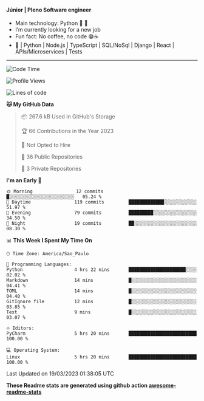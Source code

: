 #### Júnior | Pleno Software engineer 

- Main technology: Python 🐍 💖
- I’m currently looking for a new job
- Fun fact: No coffee, no code 😁☕
- 📖 | Python | Node.js | TypeScript | SQL/NoSql | Django | React | APIs/Microservices | Tests 
---
<!--START_SECTION:waka-->
![Code Time](http://img.shields.io/badge/Code%20Time-618%20hrs%2055%20mins-blue)

![Profile Views](http://img.shields.io/badge/Profile%20Views-6-blue)

![Lines of code](https://img.shields.io/badge/From%20Hello%20World%20I%27ve%20Written-10.6%20million%20lines%20of%20code-blue)

**🐱 My GitHub Data** 

> 📦 267.6 kB Used in GitHub's Storage 
 > 
> 🏆 66 Contributions in the Year 2023
 > 
> 🚫 Not Opted to Hire
 > 
> 📜 36 Public Repositories 
 > 
> 🔑 3 Private Repositories 
 > 
**I'm an Early 🐤** 

```text
🌞 Morning                12 commits          █░░░░░░░░░░░░░░░░░░░░░░░░   05.24 % 
🌆 Daytime                119 commits         █████████████░░░░░░░░░░░░   51.97 % 
🌃 Evening                79 commits          █████████░░░░░░░░░░░░░░░░   34.50 % 
🌙 Night                  19 commits          ██░░░░░░░░░░░░░░░░░░░░░░░   08.30 % 
```


📊 **This Week I Spent My Time On** 

```text
🕑︎ Time Zone: America/Sao_Paulo

💬 Programming Languages: 
Python                   4 hrs 22 mins       █████████████████████░░░░   82.02 % 
Markdown                 14 mins             █░░░░░░░░░░░░░░░░░░░░░░░░   04.41 % 
TOML                     14 mins             █░░░░░░░░░░░░░░░░░░░░░░░░   04.40 % 
GitIgnore file           12 mins             █░░░░░░░░░░░░░░░░░░░░░░░░   03.85 % 
Text                     9 mins              █░░░░░░░░░░░░░░░░░░░░░░░░   03.07 % 

🔥 Editors: 
PyCharm                  5 hrs 20 mins       █████████████████████████   100.00 % 

💻 Operating System: 
Linux                    5 hrs 20 mins       █████████████████████████   100.00 % 
```


 Last Updated on 19/03/2023 01:38:05 UTC
<!--END_SECTION:waka-->

**These Readme stats are generated using github action [awesome-readme-stats](https://github.com/anmol098/waka-readme-stats)**
